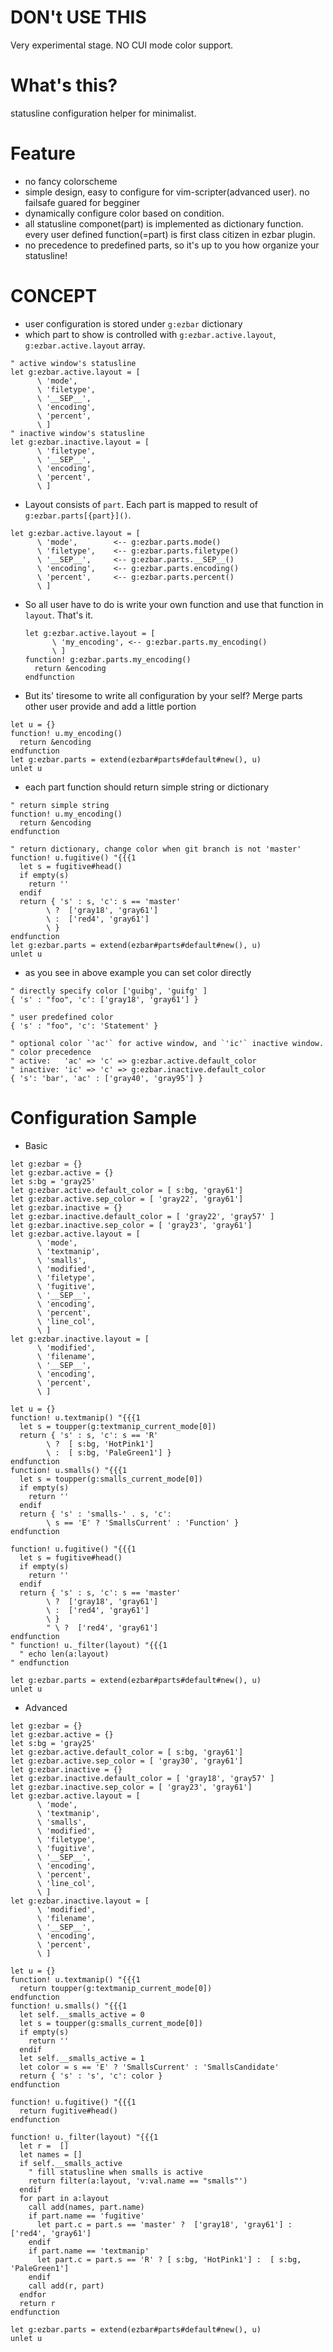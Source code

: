 # DON't USE THIS
Very experimental stage.
NO CUI mode color support.

# What's this?
statusline configuration helper for minimalist.

# Feature
* no fancy colorscheme
* simple design, easy to configure for vim-scripter(advanced user).
no failsafe guared for begginer
* dynamically configure color based on condition.
* all statusline componet(part) is implemented as dictionary function.
every user defined function(=part) is first class citizen in ezbar plugin.
* no precedence to predefined parts, so it's up to you how organize your statusline!

# CONCEPT
* user configuration is stored under `g:ezbar` dictionary
* which part to show is controlled with `g:ezbar.active.layout`, `g:ezbar.active.layout` array.
```Vim
" active window's statusline
let g:ezbar.active.layout = [
      \ 'mode',
      \ 'filetype',
      \ '__SEP__',
      \ 'encoding',
      \ 'percent',
      \ ]
" inactive window's statusline
let g:ezbar.inactive.layout = [
      \ 'filetype',
      \ '__SEP__',
      \ 'encoding',
      \ 'percent',
      \ ]
```

* Layout consists of `part`. Each part is mapped to result of `g:ezbar.parts[{part}]()`.
```Vim
let g:ezbar.active.layout = [
      \ 'mode',        <-- g:ezbar.parts.mode()
      \ 'filetype',    <-- g:ezbar.parts.filetype() 
      \ '__SEP__',     <-- g:ezbar.parts.__SEP__() 
      \ 'encoding',    <-- g:ezbar.parts.encoding() 
      \ 'percent',     <-- g:ezbar.parts.percent() 
      \ ]
```

* So all user have to do is write your own function and use that function in `layout`. That's it.
  ```Vim
  let g:ezbar.active.layout = [
        \ 'my_encoding', <-- g:ezbar.parts.my_encoding()
        \ ]
  function! g:ezbar.parts.my_encoding()
    return &encoding
  endfunction
  ```

* But its' tiresome to write all configuration by your self?
Merge parts other user provide and add a little portion 
```Vim
let u = {}
function! u.my_encoding()
  return &encoding
endfunction
let g:ezbar.parts = extend(ezbar#parts#default#new(), u)
unlet u
```

* each part function should return simple string or dictionary
```Vim
" return simple string
function! u.my_encoding()
  return &encoding
endfunction

" return dictionary, change color when git branch is not 'master'
function! u.fugitive() "{{{1
  let s = fugitive#head()
  if empty(s)
    return ''
  endif
  return { 's' : s, 'c': s == 'master'
        \ ?  ['gray18', 'gray61']
        \ :  ['red4', 'gray61']
        \ }
endfunction
let g:ezbar.parts = extend(ezbar#parts#default#new(), u)
unlet u
```

* as you see in above example you can set color directly
```Vim
" directly specify color ['guibg', 'guifg' ]
{ 's' : "foo", 'c': ['gray18', 'gray61'] }

" user predefined color
{ 's' : "foo", 'c': 'Statement' }

" optional color `'ac'` for active window, and `'ic'` inactive window.
" color precedence
" active:   'ac' => 'c' => g:ezbar.active.default_color
" inactive: 'ic' => 'c' => g:ezbar.inactive.default_color
{ 's': 'bar', 'ac' : ['gray40', 'gray95'] }
```

# Configuration Sample

* Basic
```Vim
let g:ezbar = {}
let g:ezbar.active = {}                      
let s:bg = 'gray25'
let g:ezbar.active.default_color = [ s:bg, 'gray61']
let g:ezbar.active.sep_color = [ 'gray22', 'gray61']
let g:ezbar.inactive = {}
let g:ezbar.inactive.default_color = [ 'gray22', 'gray57' ]
let g:ezbar.inactive.sep_color = [ 'gray23', 'gray61']
let g:ezbar.active.layout = [
      \ 'mode',
      \ 'textmanip',
      \ 'smalls',
      \ 'modified',
      \ 'filetype',
      \ 'fugitive',
      \ '__SEP__',
      \ 'encoding',
      \ 'percent',
      \ 'line_col',
      \ ]
let g:ezbar.inactive.layout = [
      \ 'modified',
      \ 'filename',
      \ '__SEP__',
      \ 'encoding',
      \ 'percent',
      \ ]

let u = {}
function! u.textmanip() "{{{1
  let s = toupper(g:textmanip_current_mode[0])
  return { 's' : s, 'c': s == 'R'
        \ ?  [ s:bg, 'HotPink1']
        \ :  [ s:bg, 'PaleGreen1'] }
endfunction
function! u.smalls() "{{{1
  let s = toupper(g:smalls_current_mode[0])
  if empty(s)
    return ''
  endif
  return { 's' : 'smalls-' . s, 'c':
        \ s == 'E' ? 'SmallsCurrent' : 'Function' }
endfunction

function! u.fugitive() "{{{1
  let s = fugitive#head()
  if empty(s)
    return ''
  endif
  return { 's' : s, 'c': s == 'master'
        \ ?  ['gray18', 'gray61']
        \ :  ['red4', 'gray61']
        \ }
        " \ ?  ['red4', 'gray61']
endfunction
" function! u._filter(layout) "{{{1
  " echo len(a:layout)
" endfunction

let g:ezbar.parts = extend(ezbar#parts#default#new(), u)
unlet u
```

* Advanced
```Vim
let g:ezbar = {}
let g:ezbar.active = {}                      
let s:bg = 'gray25'
let g:ezbar.active.default_color = [ s:bg, 'gray61']
let g:ezbar.active.sep_color = [ 'gray30', 'gray61']
let g:ezbar.inactive = {}
let g:ezbar.inactive.default_color = [ 'gray18', 'gray57' ]
let g:ezbar.inactive.sep_color = [ 'gray23', 'gray61']
let g:ezbar.active.layout = [
      \ 'mode',
      \ 'textmanip',
      \ 'smalls',
      \ 'modified',
      \ 'filetype',
      \ 'fugitive',
      \ '__SEP__',
      \ 'encoding',
      \ 'percent',
      \ 'line_col',
      \ ]
let g:ezbar.inactive.layout = [
      \ 'modified',
      \ 'filename',
      \ '__SEP__',
      \ 'encoding',
      \ 'percent',
      \ ]

let u = {}
function! u.textmanip() "{{{1
  return toupper(g:textmanip_current_mode[0])
endfunction
function! u.smalls() "{{{1
  let self.__smalls_active = 0
  let s = toupper(g:smalls_current_mode[0])
  if empty(s)
    return ''
  endif
  let self.__smalls_active = 1
  let color = s == 'E' ? 'SmallsCurrent' : 'SmallsCandidate'
  return { 's' : 's', 'c': color }
endfunction

function! u.fugitive() "{{{1
  return fugitive#head()
endfunction

function! u._filter(layout) "{{{1
  let r =  []
  let names = []
  if self.__smalls_active
    " fill statusline when smalls is active
    return filter(a:layout, 'v:val.name == "smalls"')
  endif
  for part in a:layout
    call add(names, part.name)
    if part.name == 'fugitive'
      let part.c = part.s == 'master' ?  ['gray18', 'gray61'] : ['red4', 'gray61']
    endif
    if part.name == 'textmanip'
      let part.c = part.s == 'R' ? [ s:bg, 'HotPink1'] :  [ s:bg, 'PaleGreen1']
    endif
    call add(r, part)
  endfor
  return r
endfunction

let g:ezbar.parts = extend(ezbar#parts#default#new(), u)
unlet u
```
